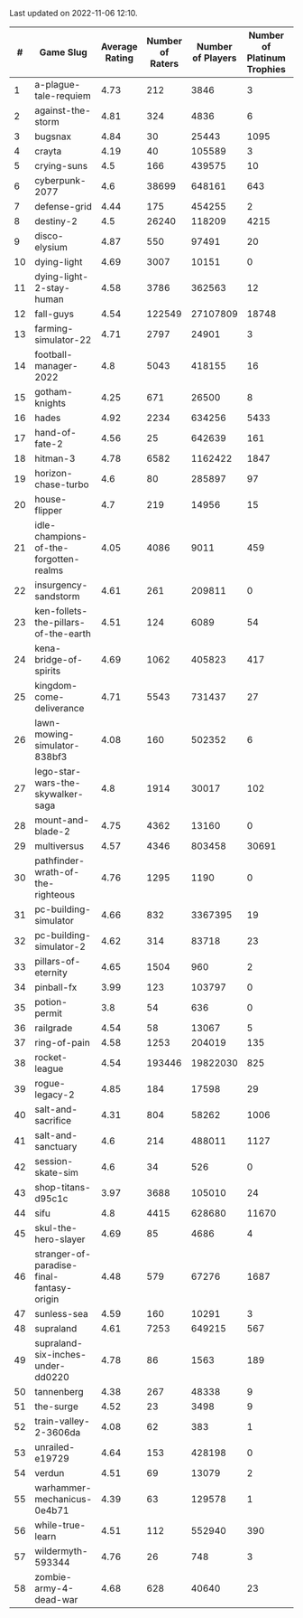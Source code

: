 Last updated on 2022-11-06 12:10.


|#|Game Slug|Average Rating|Number of Raters|Number of Players|Number of Platinum Trophies|Max Rarity (%)|
|---|---|---|---|---|---|---|
|1|a-plague-tale-requiem|4.73|212|3846|3|92|
|2|against-the-storm|4.81|324|4836|6|12|
|3|bugsnax|4.84|30|25443|1095|97|
|4|crayta|4.19|40|105589|3|23|
|5|crying-suns|4.5|166|439575|10|65|
|6|cyberpunk-2077|4.6|38699|648161|643|61|
|7|defense-grid|4.44|175|454255|2|80|
|8|destiny-2|4.5|26240|118209|4215|96|
|9|disco-elysium|4.87|550|97491|20|28|
|10|dying-light|4.69|3007|10151|0|96|
|11|dying-light-2-stay-human|4.58|3786|362563|12|0.8|
|12|fall-guys|4.54|122549|27107809|18748|3|
|13|farming-simulator-22|4.71|2797|24901|3|81|
|14|football-manager-2022|4.8|5043|418155|16|49|
|15|gotham-knights|4.25|671|26500|8|34|
|16|hades|4.92|2234|634256|5433|89|
|17|hand-of-fate-2|4.56|25|642639|161|72|
|18|hitman-3|4.78|6582|1162422|1847|48|
|19|horizon-chase-turbo|4.6|80|285897|97|83|
|20|house-flipper|4.7|219|14956|15|93|
|21|idle-champions-of-the-forgotten-realms|4.05|4086|9011|459|3|
|22|insurgency-sandstorm|4.61|261|209811|0|7|
|23|ken-follets-the-pillars-of-the-earth|4.51|124|6089|54|52|
|24|kena-bridge-of-spirits|4.69|1062|405823|417|94|
|25|kingdom-come-deliverance|4.71|5543|731437|27|30|
|26|lawn-mowing-simulator-838bf3|4.08|160|502352|6|89|
|27|lego-star-wars-the-skywalker-saga|4.8|1914|30017|102|98|
|28|mount-and-blade-2|4.75|4362|13160|0|25|
|29|multiversus|4.57|4346|803458|30691|79|
|30|pathfinder-wrath-of-the-righteous|4.76|1295|1190|0|0.2|
|31|pc-building-simulator|4.66|832|3367395|19|48|
|32|pc-building-simulator-2|4.62|314|83718|23|75|
|33|pillars-of-eternity|4.65|1504|960|2|79|
|34|pinball-fx|3.99|123|103797|0|86|
|35|potion-permit|3.8|54|636|0|98|
|36|railgrade|4.54|58|13067|5|98|
|37|ring-of-pain|4.58|1253|204019|135|97|
|38|rocket-league|4.54|193446|19822030|825|75|
|39|rogue-legacy-2|4.85|184|17598|29|0.2|
|40|salt-and-sacrifice|4.31|804|58262|1006|91|
|41|salt-and-sanctuary|4.6|214|488011|1127|83|
|42|session-skate-sim|4.6|34|526|0|23|
|43|shop-titans-d95c1c|3.97|3688|105010|24|98|
|44|sifu|4.8|4415|628680|11670|96|
|45|skul-the-hero-slayer|4.69|85|4686|4|96|
|46|stranger-of-paradise-final-fantasy-origin|4.48|579|67276|1687|98|
|47|sunless-sea|4.59|160|10291|3|37|
|48|supraland|4.61|7253|649215|567|99|
|49|supraland-six-inches-under-dd0220|4.78|86|1563|189|99|
|50|tannenberg|4.38|267|48338|9|84|
|51|the-surge|4.52|23|3498|9|94|
|52|train-valley-2-3606da|4.08|62|383|1|88|
|53|unrailed-e19729|4.64|153|428198|0|1|
|54|verdun|4.51|69|13079|2|71|
|55|warhammer-mechanicus-0e4b71|4.39|63|129578|1|23|
|56|while-true-learn|4.51|112|552940|390|93|
|57|wildermyth-593344|4.76|26|748|3|90|
|58|zombie-army-4-dead-war|4.68|628|40640|23|66|
